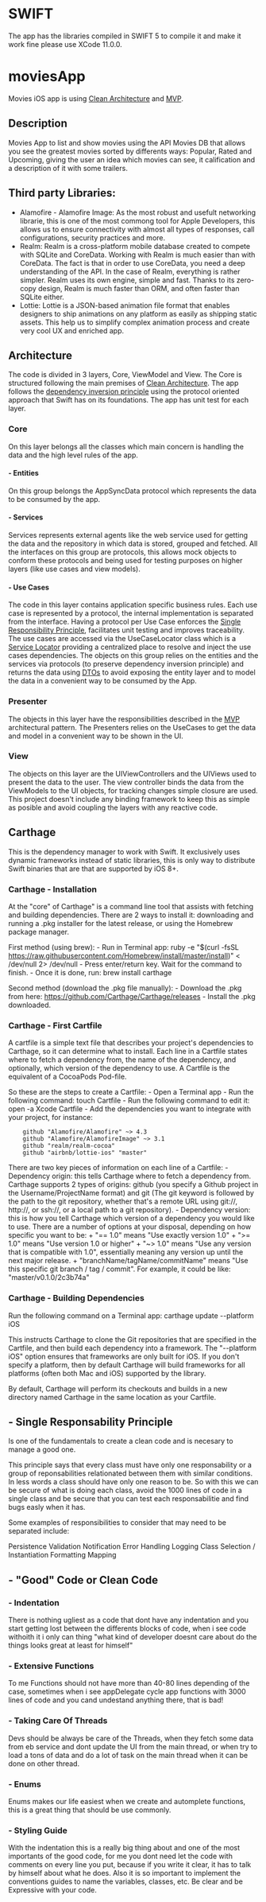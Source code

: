 # SWIFT
The app has the libraries compiled in SWIFT 5 to compile it and make it work fine please use XCode 11.0.0.

# moviesApp
Movies  iOS app is using [Clean Architecture](https://8thlight.com/blog/uncle-bob/2012/08/13/the-clean-architecture.html) and [MVP](https://en.wikipedia.org/wiki/Model%E2%80%93view%E2%80%93presenter).

## Description
Movies App to list and show movies using the API Movies DB that allows you see the greatest movies sorted by differents ways: Popular, Rated and Upcoming, giving the user an idea which movies can see, it calification and a description of it with some trailers.

## Third party Libraries:
- Alamofire - Alamofire Image: As the most robust and usefult networking librarie, this is one of the most commong tool for Apple Developers, this allows us to ensure connectivity with almost all types of responses, call configurations, security practices and more.
- Realm: Realm is a cross-platform mobile database created to compete with SQLite and CoreData. Working with Realm is much easier than with CoreData. The fact is that in order to use CoreData, you need a deep understanding of the API. In the case of Realm, everything is rather simpler. Realm uses its own engine, simple and fast. Thanks to its zero-copy design, Realm is much faster than ORM, and often faster than SQLite either.
- Lottie: Lottie is a JSON-based animation file format that enables designers to ship animations on any platform as easily as shipping static assets. This help us to simplify complex animation process and create very cool UX and enriched app.

## Architecture
The code is divided in 3 layers, Core, ViewModel and View. The Core is structured following the main premises of [Clean Architecture](https://github.com/mp911de/CleanArchitecture "Clean Architecture"). The app follows the [dependency inversion principle](https://en.wikipedia.org/wiki/Dependency_inversion_principle) using the protocol oriented approach that Swift has on its foundations. The app has unit test for each layer.

### Core
On this layer belongs all the classes which main concern is handling the data and the high level rules of the app.

#### - Entities
On this group belongs the AppSyncData protocol which represents the data to be consumed by the app. 

#### - Services
Services represents external agents like the web service used for getting the data and the repository in which data is stored, grouped and fetched. All the interfaces on this group are protocols, this allows mock objects to conform these protocols and being used for testing purposes on higher layers (like use cases and view models).

#### - Use Cases
The code in this layer contains application specific business rules. Each use case is represented by a protocol, the internal implementation is separated from the interface. Having a protocol per Use Case enforces the [Single Responsibility Principle](https://en.wikipedia.org/wiki/Single_responsibility_principle), facilitates unit testing and improves traceability. The use cases are accessed via the UseCaseLocator class which is a [Service Locator](https://en.wikipedia.org/wiki/Service_locator_pattern) providing a centralized place to resolve and inject the use cases dependencies. The objects on this group relies on the entities and the services via protocols (to preserve dependency inversion principle) and returns the data using [DTOs](https://en.wikipedia.org/wiki/Data_transfer_object) to avoid exposing the entity layer and to model the data in a convenient way to be consumed by the App.

### Presenter
The objects in this layer have the responsibilities described in the [MVP](https://en.wikipedia.org/wiki/Model%E2%80%93view%E2%80%93presenter) architectural pattern. The Presenters relies on the UseCases to get the data and model in a convenient way to be shown in the UI.

### View

The objects on this layer are the UIViewControllers and the UIViews used to present the data to the user. The view controller binds the data from the ViewModels to the UI objects, for tracking changes simple closure are used. This project doesn't include any binding framework to keep this as simple as posible and avoid coupling the layers with any reactive code.


## Carthage
This is the dependency manager to work with Swift. It exclusively uses dynamic frameworks instead of static libraries, this is only way to distribute Swift binaries that are that are supported by iOS 8+.

### Carthage - Installation
At the "core" of Carthage" is a command line tool that assists with fetching and building dependencies.
There are 2 ways to install it: downloading and running a .pkg installer for the latest release, or using the Homebrew package manager.

First method (using brew):
    - Run in Terminal app: ruby -e "$(curl -fsSL https://raw.githubusercontent.com/Homebrew/install/master/install)" < /dev/null 2> /dev/null
    - Press enter/return key. Wait for the command to finish.
    - Once it is done, run: brew install carthage

Second method (download the .pkg file manually):
    - Download the .pkg from here: https://github.com/Carthage/Carthage/releases
    - Install the .pkg downloaded.

### Carthage - First Cartfile
A cartfile is a simple text file that describes your project's dependencies to Carthage, so it can determine what to install. Each line in a Cartfile states where to fetch a dependency from, the name of the dependency, and optionally, which version of the dependency to use. A Cartfile is the equivalent of a CocoaPods Pod-file.

So these are the steps to create a Cartfile:
    - Open a Terminal app
    - Run the following command: touch Cartfile
    - Run the following command to edit it: open -a Xcode Cartfile
    - Add the dependencies you want to integrate with your project, for instance:
    
        github "Alamofire/Alamofire" ~> 4.3
        github "Alamofire/AlamofireImage" ~> 3.1
        github "realm/realm-cocoa"
        github "airbnb/lottie-ios" "master"

There are two key pieces of information on each line of a Cartfile:
    - Dependency origin: this tells Carthage where to fetch a dependency from. Carthage supports 2 types of origins: github (you specify a Github project in the Username/ProjectName format) and git (The git keyword is followed by the path to the git repository, whether that's a remote URL using git://, http://, or ssh://, or a local path to a git repository).
    - Dependency version: this is how you tell Carthage which version of a dependency you would like to use. There are a number of options at your disposal, depending on how specific you want to be:
        + "== 1.0" means "Use exactly version 1.0"
        + ">= 1.0" means "Use version 1.0 or higher"
        + "~> 1.0" means "Use any version that is compatible with 1.0", essentially meaning any version up until the next major release.
        + "branchName/tagName/commitName" means "Use this specific git branch / tag / commit". For example, it could be like: "master/v0.1.0/2c3b74a"

### Carthage - Building Dependencies
Run the following command on a Terminal app: carthage update --platform iOS

This instructs Carthage to clone the Git repositories that are specified in the Cartfile, and then build each dependency into a framework.
The "--platform iOS" option ensures that frameworks are only built for iOS. If you don't specify a platform, then by default Carthage will build frameworks for all platforms (often both Mac and iOS) supported by the library.

By default, Carthage will perform its checkouts and builds in a new directory named Carthage in the same location as your Cartfile.

## - Single Responsability Principle
Is one of the fundamentals to create a clean code and is necesary to manage a good one. 

This principle says that every class must have only one responsability or a group of reponsabilities relationated between them with similar conditions. In less words a class should have only one reason to be. So with this we can be secure of what is doing each class, avoid the 1000 lines of code in a single class and be secure that you can test each responsabilitie and find bugs easly when it has.

Some examples of responsibilities to consider that may need to be separated include:

Persistence
Validation
Notification
Error Handling
Logging
Class Selection / Instantiation
Formatting
Mapping

## - "Good" Code or Clean Code

### - Indentation
There is nothing ugliest as a code that dont have any indentation and you start getting lost between the differents blocks of code, when i see code withoith it i only can thing "what kind of developer doesnt care about do the things looks great at least for himself"

### - Extensive Functions
To me Functions should not have more than 40-80 lines depending of the case, sometimes when i see appDelegate cycle app functions with 3000 lines of code and you cand undestand anything there, that is bad!

### - Taking Care Of Threads
Devs should be always be care of the Threads, when they fetch some data from eb service and dont update the UI from the main thread, or when try to load a tons of data and do a lot of task on the main thread when it can be done on other thread.

### -  Enums
Enums makes our life easiest when we create and automplete functions, this is a great thing that should be use commonly.

### - Styling Guide
With the indentation this is a really big thing about and one of the most importants of the good code, for me you dont need let the code with comments on every line you put, because if you write it clear, it has to talk by himself about what he does. Also it is so important to implement the conventions guides to name the variables, classes, etc. Be clear and be Expressive with your code.
